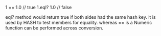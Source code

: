 1 == 1.0 // true
1.eql? 1.0 // false

eql? method would return true if both sides had the same hash key. it is used by HASH to test members for equality. whereas == is a Numeric function can be performed across conversion.